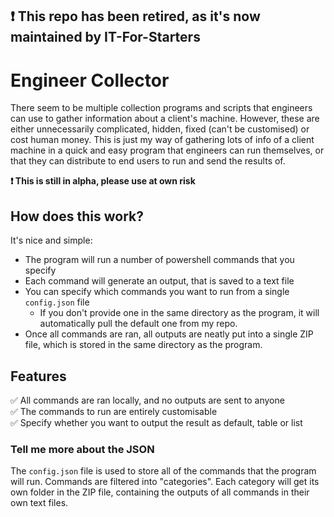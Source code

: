 ## **:exclamation: This repo has been retired, as it's now maintained by IT-For-Starters**

# Engineer Collector
There seem to be multiple collection programs and scripts that engineers can use to gather information about a client's machine. However, these are either unnecessarily complicated, hidden, fixed (can't be customised) or cost human money. This is just my way of gathering lots of info of a client machine in a quick and easy program that engineers can run themselves, or that they can distribute to end users to run and send the results of.

**:exclamation: This is still in alpha, please use at own risk**

## How does this work?
It's nice and simple:
- The program will run a number of powershell commands that you specify
- Each command will generate an output, that is saved to a text file
- You can specify which commands you want to run from a single ```config.json``` file
    - If you don't provide one in the same directory as the program, it will automatically pull the default one from my repo.
- Once all commands are ran, all outputs are neatly put into a single ZIP file, which is stored in the same directory as the program.

## Features
:white_check_mark: All commands are ran locally, and no outputs are sent to anyone  
:white_check_mark: The commands to run are entirely customisable  
:white_check_mark: Specify whether you want to output the result as default, table or list

### Tell me more about the JSON
The ```config.json``` file is used to store all of the commands that the program will run.
Commands are filtered into "categories". Each category will get its own folder in the ZIP file, containing the outputs of all commands in their own text files.
